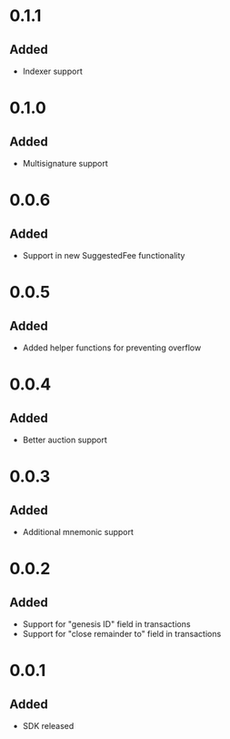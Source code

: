 # 0.1.1
## Added
- Indexer support
# 0.1.0
## Added
- Multisignature support
# 0.0.6
## Added
- Support in new SuggestedFee functionality 
# 0.0.5
## Added
- Added helper functions for preventing overflow
# 0.0.4
## Added
- Better auction support
# 0.0.3
## Added
- Additional mnemonic support
# 0.0.2
## Added
- Support for "genesis ID" field in transactions
- Support for "close remainder to" field in transactions
# 0.0.1
## Added
- SDK released



